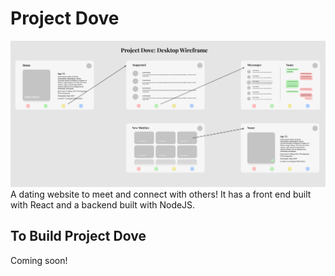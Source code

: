 # Project Dove
![wireframe](README_resources/wireframe.png)
A dating website to meet and connect with others! It has a front end
built with React and a backend built with NodeJS.

## To Build Project Dove
Coming soon!